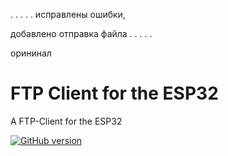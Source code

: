 .
.
.
.
.
исправлены ошибки,

добавлено отправка файла 
.
.
.
.
.

 орининал
 
# FTP Client for the ESP32


A FTP-Client for the ESP32

[![GitHub version](https://img.shields.io/github/release/ldab/ESP32_FTPClient.svg)](https://github.com/ldab/ESP32_FTPClient/releases/latest)
